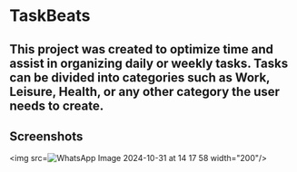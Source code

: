 # TaskBeats

## This project was created to optimize time and assist in organizing daily or weekly tasks. Tasks can be divided into categories such as Work, Leisure, Health, or any other category the user needs to create.

## Screenshots
<img src=![WhatsApp Image 2024-10-31 at 14 17 58](https://github.com/user-attachments/assets/899deb42-1cc1-4937-bc55-3da6a4e8ec0d) width="200"/>
